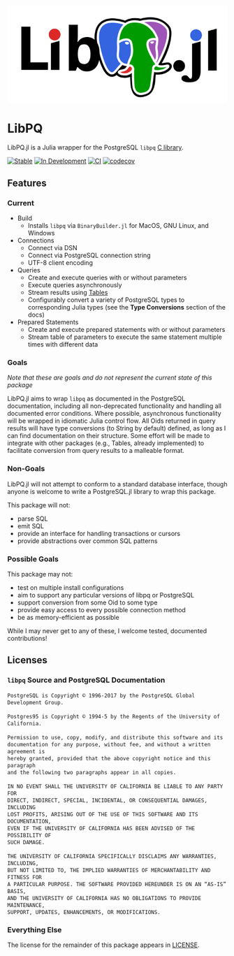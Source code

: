 ![LibPQ.jl Logo](docs/src/assets/full-logo.svg "LibPQ.jl logo")

# LibPQ

LibPQ.jl is a Julia wrapper for the PostgreSQL `libpq` [C library](https://www.postgresql.org/docs/current/libpq.html).

[![Stable](https://img.shields.io/badge/docs-stable-blue.svg)](https://juliadatabases.org/LibPQ.jl/stable/)
[![In Development](https://img.shields.io/badge/docs-dev-blue.svg)](https://juliadatabases.org/LibPQ.jl/dev/)
[![CI](https://github.com/JuliaDatabases/LibPQ.jl/actions/workflows/CI.yml/badge.svg)](https://github.com/JuliaDatabases/LibPQ.jl/actions/workflows/CI.yml)
[![codecov](https://codecov.io/gh/JuliaDatabases/LibPQ.jl/graph/badge.svg?token=zBj6Hn98DS)](https://app.codecov.io/gh/JuliaDatabases/LibPQ.jl)

## Features

### Current

* Build
  * Installs `libpq` via `BinaryBuilder.jl` for MacOS, GNU Linux, and Windows
* Connections
  * Connect via DSN
  * Connect via PostgreSQL connection string
  * UTF-8 client encoding
* Queries
  * Create and execute queries with or without parameters
  * Execute queries asynchronously
  * Stream results using [Tables](https://github.com/JuliaData/Tables.jl)
  * Configurably convert a variety of PostgreSQL types to corresponding Julia types (see the **Type Conversions** section of the docs)
* Prepared Statements
  * Create and execute prepared statements with or without parameters
  * Stream table of parameters to execute the same statement multiple times with different data

### Goals

*Note that these are goals and do not represent the current state of this package*

LibPQ.jl aims to wrap `libpq` as documented in the PostgreSQL documentation, including all non-deprecated functionality and handling all documented error conditions.
Where possible, asynchronous functionality will be wrapped in idiomatic Julia control flow.
All Oids returned in query results will have type conversions (to String by default) defined, as long as I can find documentation on their structure.
Some effort will be made to integrate with other packages (e.g., Tables, already implemented) to facilitate conversion from query results to a malleable format.

### Non-Goals

LibPQ.jl will not attempt to conform to a standard database interface, though anyone is welcome to write a PostgreSQL.jl library to wrap this package.

This package will not:

* parse SQL
* emit SQL
* provide an interface for handling transactions or cursors
* provide abstractions over common SQL patterns

### Possible Goals

This package may not:

* test on multiple install configurations
* aim to support any particular versions of libpq or PostgreSQL
* support conversion from some Oid to some type
* provide easy access to every possible connection method
* be as memory-efficient as possible

While I may never get to any of these, I welcome tested, documented contributions!

## Licenses

### `libpq` Source and PostgreSQL Documentation

```
PostgreSQL is Copyright © 1996-2017 by the PostgreSQL Global Development Group.

Postgres95 is Copyright © 1994-5 by the Regents of the University of California.

Permission to use, copy, modify, and distribute this software and its
documentation for any purpose, without fee, and without a written agreement is
hereby granted, provided that the above copyright notice and this paragraph
and the following two paragraphs appear in all copies.

IN NO EVENT SHALL THE UNIVERSITY OF CALIFORNIA BE LIABLE TO ANY PARTY FOR
DIRECT, INDIRECT, SPECIAL, INCIDENTAL, OR CONSEQUENTIAL DAMAGES, INCLUDING
LOST PROFITS, ARISING OUT OF THE USE OF THIS SOFTWARE AND ITS DOCUMENTATION,
EVEN IF THE UNIVERSITY OF CALIFORNIA HAS BEEN ADVISED OF THE POSSIBILITY OF
SUCH DAMAGE.

THE UNIVERSITY OF CALIFORNIA SPECIFICALLY DISCLAIMS ANY WARRANTIES, INCLUDING,
BUT NOT LIMITED TO, THE IMPLIED WARRANTIES OF MERCHANTABILITY AND FITNESS FOR
A PARTICULAR PURPOSE. THE SOFTWARE PROVIDED HEREUNDER IS ON AN “AS-IS” BASIS,
AND THE UNIVERSITY OF CALIFORNIA HAS NO OBLIGATIONS TO PROVIDE MAINTENANCE,
SUPPORT, UPDATES, ENHANCEMENTS, OR MODIFICATIONS.
```

### Everything Else

The license for the remainder of this package appears in [LICENSE](./LICENSE).
